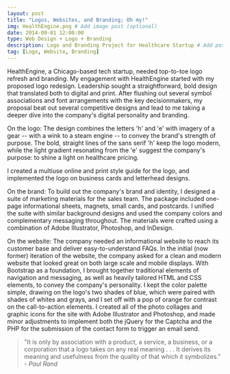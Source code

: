 ```yaml
---
layout: post
title: "Logos, Websites, and Branding; Oh my!"
img: HealthEngine.png # Add image post (optional)
date: 2014-09-01 12:00:00 
type: Web Design + Logo + Branding
description: Logo and Branding Project for Healthcare Startup # Add post description (optional)
tag: [Logo, Website, Branding]
---
```

HealthEngine, a Chicago-based tech startup, needed top-to-toe logo refresh and branding. My engagement with HealthEngine started with my proposed logo redesign. Leadership sought a straightforward, bold design that translated both to digital and print. After flushing out several symbol associations and font arrangements with the key decisionmakers, my proposal beat out several competitive designs and lead to me taking a deeper dive into the company's digital personality and branding.

On the logo: The design combines the letters 'h' and 'e' with imagery of a gear -- with a wink to a steam engine -- to convey the brand's strength of purpose. The bold, straight lines of the sans serif 'h' keep the logo modern, while the light gradient resonating from the 'e' suggest the company's purpose: to shine a light on healthcare pricing.

I created a multiuse online and print style guide for the logo, and implemented the logo on business cards and letterhead designs.

On the brand: To build out the company's brand and identity, I designed a suite of marketing materials for the sales team. The package included one-page informational sheets, magnets, small cards, and postcards. I unified the suite with similar background designs and used the company colors and complementary messaging throughout. The materials were crafted using a combination of Adobe Illustrator, Photoshop, and InDesign. 

On the website: The company needed an informational website to reach its customer base and deliver easy-to-understand FAQs. In the initial (now former) iteration of the website, the company asked for a clean and modern website that looked great on both large scale and mobile displays. With Bootstrap as a foundation, I brought together traditional elements of navigation and messaging, as well as heavily tailored HTML and CSS elements, to convey the company's personality. I kept the color palette simple, drawing on the logo's two shades of blue, which were paired with shades of whites and grays, and I set off with a pop of orange for contrast on the call-to-action elements. I created all of the photo collages and graphic icons for the site with Adobe Illustrator and Photoshop, and made minor adjustments to implement both the jQuery for the Captcha and the PHP for the submission of the contact form to trigger an email send.

> "It is only by association with a product, a service, a business, or a corporation that a logo takes on any real meaning . . . It derives its meaning and usefulness from the quality of that which it symbolizes." <cite>- Paul Rand</cite>